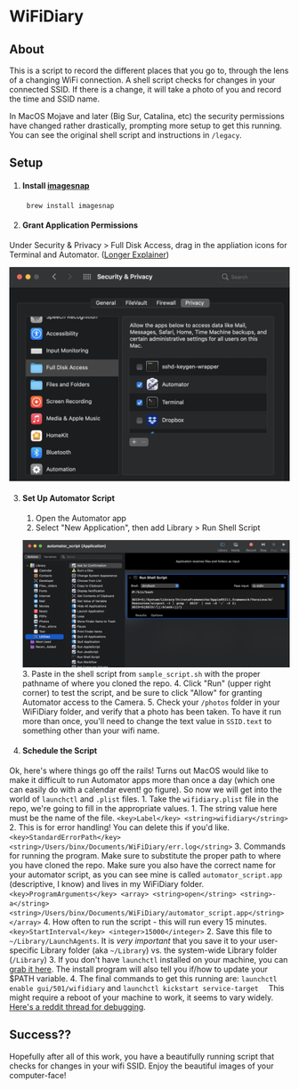 WiFiDiary
=========
## About
This is a script to record the different places that you go to, through the lens of a changing WiFi connection. A shell script checks for changes in your connected SSID. If there is a change, it will take a photo of you and record the time and SSID name.

In MacOS Mojave and later (Big Sur, Catalina, etc) the security permissions have changed rather drastically, prompting more setup to get this running. You can see the original shell script and instructions in `/legacy`.

## Setup

1. #### Install [imagesnap](https://github.com/rharder/imagesnap)

		brew install imagesnap

2. #### Grant Application Permissions

Under Security & Privacy > Full Disk Access, drag in the appliation icons for Terminal and Automator. ([Longer Explainer](https://osxdaily.com/2020/04/27/fix-cron-permissions-macos-full-disk-access/))

!["granting permissions"](./tutorial/security.png?raw=true "granting permissions")

3. #### Set Up Automator Script
	1. Open the Automator app
	2. Select "New Application", then add Library > Run Shell Script
	
	!["adding script"](./tutorial/automator.png?raw=true "adding script")
	3. Paste in the shell script from `sample_script.sh` with the proper pathname of where you cloned the repo.
	4. Click "Run" (upper right corner) to test the script, and be sure to click "Allow" for granting Automator access to the Camera.
	5. Check your `/photos` folder in your WiFiDiary folder, and verify that a photo has been taken. To have it run more than once, you'll need to change the text value in `SSID.text` to something other than your wifi name.

4. #### Schedule the Script
Ok, here's where things go off the rails! Turns out MacOS would like to make it difficult to run Automator apps more than once a day (which one can easily do with a calendar event! go figure). So now we will get into the world of `launchctl` and `.plist` files.
	1. Take the `wifidiary.plist` file in the repo, we're going to fill in the appropriate values.
		1. The string value here must be the name of the file.
		```
		<key>Label</key>
    	<string>wifidiary</string>
    	```
    	2. This is for error handling! You can delete this if you'd like.
    	```
    	<key>StandardErrorPath</key>
    	<string>/Users/binx/Documents/WiFiDiary/err.log</string>
    	```
    	3. Commands for running the program. Make sure to substitute the proper path to where you have cloned the repo. Make sure you also have the correct name for your automator script, as you can see mine is called `automator_script.app` (descriptive, I know) and lives in my WiFiDiary folder.
    	```
    	<key>ProgramArguments</key>
	    <array>
	        <string>open</string>
	        <string>-a</string>
	        <string>/Users/binx/Documents/WiFiDiary/automator_script.app</string>
	    </array>
    	```
    	4. How often to run the script - this will run every 15 minutes.
    	```
    	<key>StartInterval</key>
   		<integer>15000</integer>
    	```
	2. Save this file to `~/Library/LaunchAgents`. It is *very important* that you save it to your user-specific Library folder (aka `~/Library`) vs. the system-wide Library folder (`/Library`)
	3. If you don't have `launchctl` installed on your machine, you can [grab it here](https://webinstall.dev/serviceman/). The install program will also tell you if/how to update your $PATH variable.
	4. The final commands to get this running are:
	```
	launchctl enable gui/501/wifidiary
	```
	and
	```
	launchctl kickstart service-target	
	```
	This might require a reboot of your machine to work, it seems to vary widely. [Here's a reddit thread for debugging](https://www.reddit.com/r/MacOS/comments/kbko61/launchctl_broken/).

## Success??
Hopefully after all of this work, you have a beautifully running script that checks for changes in your wifi SSID. Enjoy the beautiful images of your computer-face!